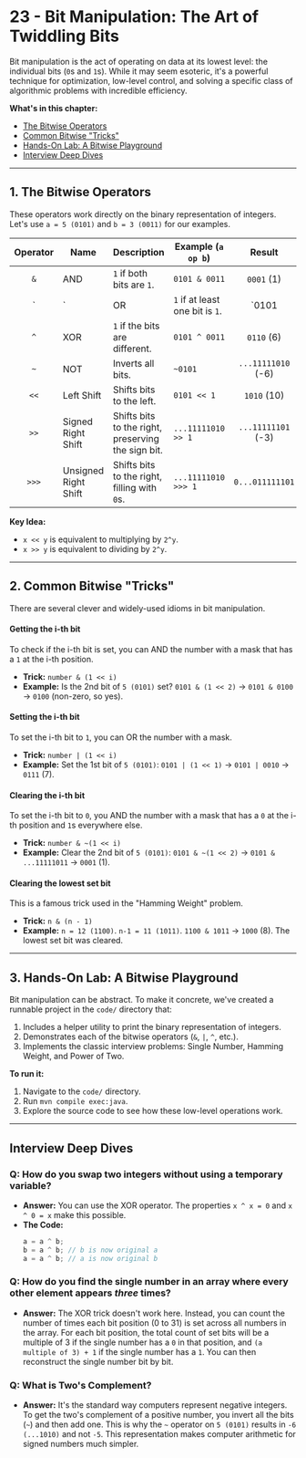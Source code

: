 # 23 - Bit Manipulation: The Art of Twiddling Bits

Bit manipulation is the act of operating on data at its lowest level: the individual bits (`0`s and `1`s). While it may seem esoteric, it's a powerful technique for optimization, low-level control, and solving a specific class of algorithmic problems with incredible efficiency.

**What's in this chapter:**
*   [The Bitwise Operators](#1-the-bitwise-operators)
*   [Common Bitwise "Tricks"](#2-common-bitwise-tricks)
*   [Hands-On Lab: A Bitwise Playground](#3-hands-on-lab-a-bitwise-playground)
*   [Interview Deep Dives](#interview-deep-dives)

---

## 1. The Bitwise Operators

These operators work directly on the binary representation of integers. Let's use `a = 5 (0101)` and `b = 3 (0011)` for our examples.

| Operator | Name | Description | Example (`a op b`) | Result |
|:---:|---|---|---|:---:|
| `&` | AND | `1` if both bits are `1`. | `0101 & 0011` | `0001` (1) |
| `|` | OR | `1` if at least one bit is `1`. | `0101 | 0011` | `0111` (7) |
| `^` | XOR | `1` if the bits are different. | `0101 ^ 0011` | `0110` (6) |
| `~` | NOT | Inverts all bits. | `~0101` | `...11111010` (-6) |
| `<<` | Left Shift | Shifts bits to the left. | `0101 << 1` | `1010` (10) |
| `>>` | Signed Right Shift | Shifts bits to the right, preserving the sign bit. | `...11111010 >> 1` | `...11111101` (-3) |
| `>>>`| Unsigned Right Shift | Shifts bits to the right, filling with `0`s. | `...11111010 >>> 1`| `0...011111101` |

**Key Idea:**
*   `x << y` is equivalent to multiplying by `2^y`.
*   `x >> y` is equivalent to dividing by `2^y`.

---

## 2. Common Bitwise "Tricks"

There are several clever and widely-used idioms in bit manipulation.

#### Getting the i-th bit
To check if the i-th bit is set, you can AND the number with a mask that has a `1` at the i-th position.
*   **Trick:** `number & (1 << i)`
*   **Example:** Is the 2nd bit of `5 (0101)` set? `0101 & (1 << 2)` -> `0101 & 0100` -> `0100` (non-zero, so yes).

#### Setting the i-th bit
To set the i-th bit to `1`, you can OR the number with a mask.
*   **Trick:** `number | (1 << i)`
*   **Example:** Set the 1st bit of `5 (0101)`: `0101 | (1 << 1)` -> `0101 | 0010` -> `0111` (7).

#### Clearing the i-th bit
To set the i-th bit to `0`, you AND the number with a mask that has a `0` at the i-th position and `1`s everywhere else.
*   **Trick:** `number & ~(1 << i)`
*   **Example:** Clear the 2nd bit of `5 (0101)`: `0101 & ~(1 << 2)` -> `0101 & ...11111011` -> `0001` (1).

#### Clearing the lowest set bit
This is a famous trick used in the "Hamming Weight" problem.
*   **Trick:** `n & (n - 1)`
*   **Example:** `n = 12 (1100)`. `n-1 = 11 (1011)`. `1100 & 1011` -> `1000` (8). The lowest set bit was cleared.

---

## 3. Hands-On Lab: A Bitwise Playground

Bit manipulation can be abstract. To make it concrete, we've created a runnable project in the `code/` directory that:
1.  Includes a helper utility to print the binary representation of integers.
2.  Demonstrates each of the bitwise operators (`&`, `|`, `^`, etc.).
3.  Implements the classic interview problems: Single Number, Hamming Weight, and Power of Two.

**To run it:**
1.  Navigate to the `code/` directory.
2.  Run `mvn compile exec:java`.
3.  Explore the source code to see how these low-level operations work.

---

## Interview Deep Dives

### Q: How do you swap two integers without using a temporary variable?
*   **Answer:** You can use the XOR operator. The properties `x ^ x = 0` and `x ^ 0 = x` make this possible.
*   **The Code:**
    ```java
    a = a ^ b;
    b = a ^ b; // b is now original a
    a = a ^ b; // a is now original b
    ```

### Q: How do you find the single number in an array where every other element appears *three* times?
*   **Answer:** The XOR trick doesn't work here. Instead, you can count the number of times each bit position (0 to 31) is set across all numbers in the array. For each bit position, the total count of set bits will be a multiple of 3 if the single number has a `0` in that position, and `(a multiple of 3) + 1` if the single number has a `1`. You can then reconstruct the single number bit by bit.

### Q: What is Two's Complement?
*   **Answer:** It's the standard way computers represent negative integers. To get the two's complement of a positive number, you invert all the bits (`~`) and then add one. This is why the `~` operator on `5 (0101)` results in `-6 (...1010)` and not `-5`. This representation makes computer arithmetic for signed numbers much simpler.
